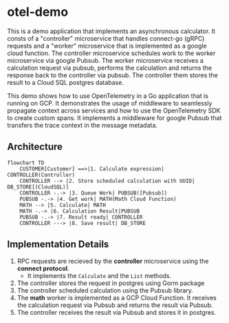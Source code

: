 # otel-demo

This is a demo application that implements an asynchronous calculator. It consts of a "controller" microservice that
handles connect-go (gRPC) requests and a "worker" microservice that is implemented as a google cloud function. 
The controller microservice schedules work to the worker microservice via google Pubsub. 
The worker microservice receives a calculation request via pubsub, performs the calculation and returns the response back to the controller via pubsub.
The controller them stores the result to a Cloud SQL postgres database.

This demo shows how to use OpenTelemetry in a Go application that is running on GCP. It demonstrates the usage of middleware
to seamlessly propagate context across services and how to use the OpenTelemetry SDK to create custom spans. 
It implements a middleware for google Pubsub that transfers the trace context in the message metadata.

## Architecture
```mermaid
flowchart TD
    CUSTOMER[Customer] ==>|1. Calculate expression| CONTROLLER(Controller)
    CONTROLLER --> |2. Store scheduled calculation with UUID| DB_STORE[(CloudSQL)]
    CONTROLLER -.-> |3. Queue Work| PUBSUB([Pubsub])
    PUBSUB -.-> |4. Get work| MATH(Math Cloud Function)
    MATH --> |5. Calculate| MATH
    MATH -.-> |6. Calculation Result|PUBSUB
    PUBSUB -.-> |7. Result ready| CONTROLLER
    CONTROLLER ---> |8. Save result| DB_STORE
```

## Implementation Details
1. RPC requests are recieved by the __controller__ microservice using the __connect protocol__.
   - It implements the `Calculate` and the `List` methods.
2. The controller stores the request in postgres using Gorm package
3. The controller scheduled calculation using the Pubsub library.
4. The __math__ worker is implemented as a GCP Cloud Function. It receives the calculation request via Pubsub and returns the result via Pubsub.
5. The controller receives the result via Pubsub and stores it in postgres.